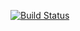 [![Build Status](https://travis-ci.org/gabrielw33/Xml_Test.svg?branch=master)](https://travis-ci.org/gabrielw33/Xml_Test)
